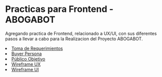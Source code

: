 <h1>Practicas para Frontend - ABOGABOT</h1>


Agregando practica de Frontend, relacionado a UX/UI, con sus diferentes pasos a llevar a cabo para la Realizacion del Proyecto ABOGABOT.

<li><a href="https://github.com/OmarVenturaP/Practica-Frontend-Sem1/blob/main/01%20-Requerimientos.doc" target="blank">Toma de Requerimientos</a>
<li><a href="https://github.com/OmarVenturaP/Practica-Frontend-Sem1/blob/main/02%20-%20Buyer%20Persona%20-%20MARIO%20GONZALEZ.docx" target="blank">Buyer Persona</a></li>
<li><a href="https://github.com/OmarVenturaP/Practica-Frontend-Sem1/blob/main/03%20-%20P%C3%BAblico%20Objetivo.pdf" target="blank">Público Objetivo</a></li>
<li><a href="https://github.com/OmarVenturaP/Practica-Frontend-Sem1/blob/main/04%20-%20UX%20ABOGABOT.pdf" target="blank">Wireframe UX</a></li>
<li><a href="https://github.com/OmarVenturaP/Practica-Frontend-Sem1/blob/main/05%20-%20UI%20-%20ABOGABOT.md" target="blank">Wireframe UI</a></li>
